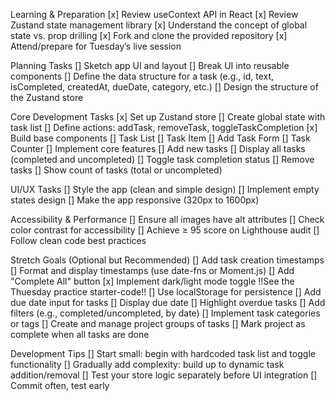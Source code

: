 Learning & Preparation
[x] Review useContext API in React
[x] Review Zustand state management library
[x] Understand the concept of global state vs. prop drilling
[x] Fork and clone the provided repository
[x] Attend/prepare for Tuesday’s live session

Planning Tasks
[] Sketch app UI and layout
[] Break UI into reusable components
[] Define the data structure for a task (e.g., id, text, isCompleted, createdAt, dueDate, category, etc.)
[] Design the structure of the Zustand store

Core Development Tasks
[x] Set up Zustand store
[] Create global state with task list
[] Define actions: addTask, removeTask, toggleTaskCompletion
[x] Build base components
[] Task List
[] Task Item
[] Add Task Form
[] Task Counter
[] Implement core features
[] Add new tasks
[] Display all tasks (completed and uncompleted)
[] Toggle task completion status
[] Remove tasks
[] Show count of tasks (total or uncompleted)

UI/UX Tasks
[] Style the app (clean and simple design)
[] Implement empty states design
[] Make the app responsive (320px to 1600px)

Accessibility & Performance
[] Ensure all images have alt attributes
[] Check color contrast for accessibility
[] Achieve ≥ 95 score on Lighthouse audit
[] Follow clean code best practices

Stretch Goals (Optional but Recommended)
[] Add task creation timestamps
[] Format and display timestamps (use date-fns or Moment.js)
[] Add "Complete All" button
[x] Implement dark/light mode toggle !!See the Thuesday practice starter-code!!
[] Use localStorage for persistence
[] Add due date input for tasks
[] Display due date
[] Highlight overdue tasks
[] Add filters (e.g., completed/uncompleted, by date)
[] Implement task categories or tags
[] Create and manage project groups of tasks
[] Mark project as complete when all tasks are done

Development Tips
[] Start small: begin with hardcoded task list and toggle functionality
[] Gradually add complexity: build up to dynamic task addition/removal
[] Test your store logic separately before UI integration
[] Commit often, test early